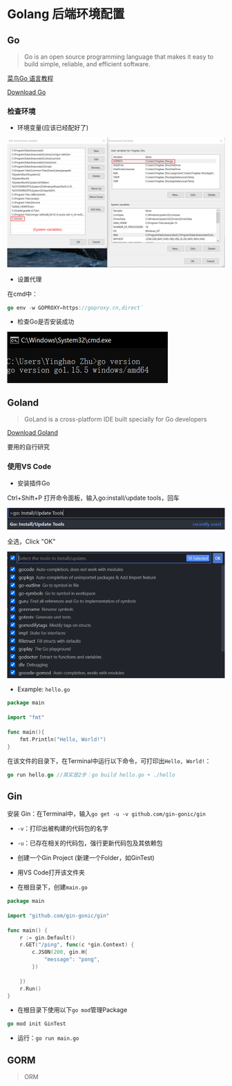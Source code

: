 # Golang 后端环境配置
## Go

> Go is an open source programming language that makes it easy to build simple, reliable, and efficient software.

[菜鸟Go 语言教程](https://www.runoob.com/go/go-tutorial.html)

[Download Go](https://golang.org/dl/)

### 检查环境

- 环境变量(应该已经配好了)

![](2020-11-16-14-14-06.png)

- 设置代理

在cmd中：

```go
go env -w GOPROXY=https://goproxy.cn,direct`
```

- 检查Go是否安装成功

![](2020-11-16-14-15-32.png)

## Goland

> GoLand is a cross-platform IDE built specially for Go developers

[Download Goland](https://www.jetbrains.com/go/)

要用的自行研究

### 使用VS Code

- 安装插件Go

Ctrl+Shift+P 打开命令面板，输入go:install/update tools，回车

![](2020-11-16-14-36-03.png)

全选，Click "OK"

![](2020-11-16-14-36-25.png)

- Example: `hello.go`

```go
package main

import "fmt"

func main(){
    fmt.Println("Hello, World!")
}
```

在该文件的目录下，在Terminal中运行以下命令，可打印出`Hello, World!`：

```go
go run hello.go //其实是2步：go build hello.go + ./hello
```

## Gin

安装 Gin：在Terminal中，输入`go get -u -v github.com/gin-gonic/gin`


- `-v`：打印出被构建的代码包的名字
- `-u`：已存在相关的代码包，强行更新代码包及其依赖包

- 创建一个Gin Project (新建一个Folder，如GinTest)
- 用VS Code打开该文件夹
- 在根目录下，创建`main.go`

```go
package main

import "github.com/gin-gonic/gin"

func main() {
	r := gin.Default()
	r.GET("/ping", func(c *gin.Context) {
		c.JSON(200, gin.H{
			"message": "pong",
		})

	})
	r.Run()
}
```

- 在根目录下使用以下`go mod`管理Package

```go
go mod init GinTest
```

- 运行：`go run main.go`

## GORM

> ORM